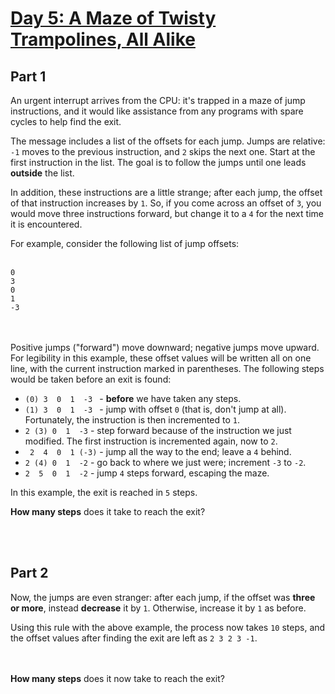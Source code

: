 # [Day 5: A Maze of Twisty Trampolines, All Alike](https://adventofcode.com/2017/day/5)


## Part 1


An urgent interrupt arrives from the CPU: it's trapped in a maze of jump instructions, and it would like assistance from any programs with spare cycles to help find the exit.


The message includes a list of the offsets for each jump. Jumps are relative: `-1` moves to the previous instruction, and `2` skips the next one. Start at the first instruction in the list. The goal is to follow the jumps until one leads **outside** the list.


In addition, these instructions are a little strange; after each jump, the offset of that instruction increases by `1`. So, if you come across an offset of `3`, you would move three instructions forward, but change it to a `4` for the next time it is encountered.


For example, consider the following list of jump offsets:
<br></br>

```
0
3
0
1
-3
```

<br></br>
Positive jumps ("forward") move downward; negative jumps move upward. For legibility in this example, these offset values will be written all on one line, with the current instruction marked in parentheses. The following steps would be taken before an exit is found:


- `(0) 3  0  1  -3 ` - **before** we have taken any steps.
- `(1) 3  0  1  -3 ` - jump with offset `0` (that is, don't jump at all). Fortunately, the instruction is then incremented to `1`.
- ` 2 (3) 0  1  -3 ` - step forward because of the instruction we just modified. The first instruction is incremented again, now to `2`.
- ` 2  4  0  1 (-3)` - jump all the way to the end; leave a `4` behind.
- ` 2 (4) 0  1  -2 ` - go back to where we just were; increment `-3` to `-2`.
- ` 2  5  0  1  -2 ` - jump `4` steps forward, escaping the maze.

In this example, the exit is reached in `5` steps.


**How many steps** does it take to reach the exit?


<br></br>
## Part 2


Now, the jumps are even stranger: after each jump, if the offset was **three or more**, instead **decrease** it by `1`. Otherwise, increase it by `1` as before.


Using this rule with the above example, the process now takes `10` steps, and the offset values after finding the exit are left as `2 3 2 3 -1`.

<br></br>
**How many steps** does it now take to reach the exit?
